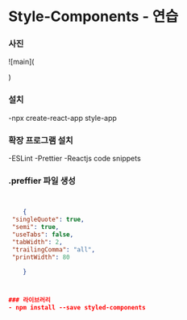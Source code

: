 # Style-Components - 연습

### 사진

![main](

)

### 설치

-npx create-react-app style-app

### 확장 프로그램 설치

-ESLint
-Prettier
-Reactjs code snippets

### .preffier 파일 생성

```json


    {
 "singleQuote": true,
 "semi": true,
 "useTabs": false,
 "tabWidth": 2,
 "trailingComma": "all",
 "printWidth": 80

    }



### 라이브러리
- npm install --save styled-components
```
